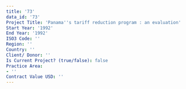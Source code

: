 ```yaml
---
title: '73'
data_id: '73'
Project Title: 'Panama''s tariff reduction program : an evaluation'
Start Year: '1992'
End Year: '1992'
ISO3 Code: ''
Region: ''
Country: ''
Client/ Donor: ''
Is Current Project? (true/false): false
Practice Area:
- ''
Contract Value USD: ''
---
```


